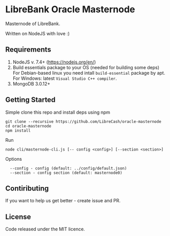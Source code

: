 # LibreBank Oracle Masternode

Masternode of LibreBank.

Written on NodeJS with love :)


## Requirements
1. NodeJS v. 7.4+ (https://nodejs.org/en/) 
2. Build essentials package to your OS (needed for building some deps)
For Debian-based linux you need intall `build-essential` package by apt.
For Windows: latest `Visual Studio C++ compiler`.
3. MongoDB 3.0.12+

## Getting Started
Simple clone this repo and install deps using npm
```
git clone --recursive https://github.com/LibreCash/oracle-masternode
cd oracle-masternode
npm install
```
Run
```
node cli/masternode-cli.js [-- config <config>] [--section <section>]
```
Options
```
  --config - config (default: ../config/default.json)
  --section - config section (default: masternode0)
```
## Contiributing
If you want to help us get better - create issue and PR.

## License
Code released under the MIT licence.
